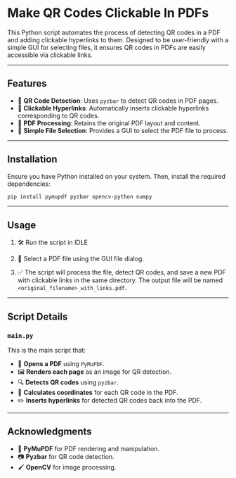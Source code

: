 # Make QR Codes Clickable In PDFs

This Python script automates the process of detecting QR codes in a PDF and adding clickable hyperlinks to them. Designed to be user-friendly with a simple GUI for selecting files, it ensures QR codes in PDFs are easily accessible via clickable links.

---

## Features

- 🚀 **QR Code Detection**: Uses `pyzbar` to detect QR codes in PDF pages.
- 🔗 **Clickable Hyperlinks**: Automatically inserts clickable hyperlinks corresponding to QR codes.
- 📝 **PDF Processing**: Retains the original PDF layout and content.
- 📂 **Simple File Selection**: Provides a GUI to select the PDF file to process.

---

## Installation

Ensure you have Python installed on your system. Then, install the required dependencies:

```bash
pip install pymupdf pyzbar opencv-python numpy
```

---

## Usage

1. 🛠️ Run the script in IDLE

2. 📑 Select a PDF file using the GUI file dialog.

3. ✅ The script will process the file, detect QR codes, and save a new PDF with clickable links in the same directory. The output file will be named `<original_filename>_with_links.pdf`.

---

## Script Details

### `main.py`
This is the main script that:

- 📖 **Opens a PDF** using `PyMuPDF`.
- 🖼️ **Renders each page** as an image for QR detection.
- 🔍 **Detects QR codes** using `pyzbar`.
- 📐 **Calculates coordinates** for each QR code in the PDF.
- ✏️ **Inserts hyperlinks** for detected QR codes back into the PDF.
  
---

## Acknowledgments

- 📘 **PyMuPDF** for PDF rendering and manipulation.
- 📷 **Pyzbar** for QR code detection.
- 🖌️ **OpenCV** for image processing.

